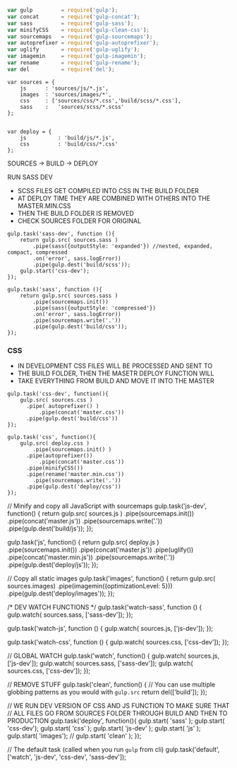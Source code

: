 ```js
var gulp 		 = require('gulp');
var concat 		 = require('gulp-concat');
var sass 		 = require('gulp-sass');
var minifyCSS 	 = require('gulp-clean-css');
var sourcemaps	 = require('gulp-sourcemaps');
var autoprefixer = require('gulp-autoprefixer');
var uglify 		 = require('gulp-uglify');
var imagemin	 = require('gulp-imagemin');
var rename 		 = require('gulp-rename');
var del 		 = require('del');
```

```
var sources = {
	js		: 'sources/js/*.js',
	images	: 'sources/images/*',
	css		: ['sources/css/*.css','build/scss/*.css'],
	sass	:	'sources/scss/*.scss'
};


var deploy = {
	js			: 'build/js/*.js',
	css			: 'build/css/*.css'
};
```

SOURCES -> BUILD -> DEPLOY 

RUN SASS DEV
- SCSS FILES GET COMPILED INTO CSS IN THE BUILD FOLDER
- AT DEPLOY TIME THEY ARE COMBINED WITH OTHERS INTO THE MASTER.MIN.CSS
- THEN THE BUILD FOLDER IS REMOVED
- CHECK SOURCES FOLDER FOR ORIGINAL

```
gulp.task('sass-dev', function (){
	return gulp.src( sources.sass )
		.pipe(sass({outputStyle: 'expanded'}) //nested, expanded, compact, compressed
		.on('error', sass.logError))
		.pipe(gulp.dest('build/scss'));
	gulp.start('css-dev');
});
```
```
gulp.task('sass', function (){
	return gulp.src( sources.sass )
		.pipe(sourcemaps.init())
		.pipe(sass({outputStyle: 'compressed'})
		.on('error', sass.logError))
		.pipe(sourcemaps.write('.'))
		.pipe(gulp.dest('build/css'));
});
```

### CSS
- IN DEVELOPMENT CSS FILES WILL BE PROCESSED AND SENT TO
- THE BUILD FOLDER, THEN THE MASETR DEPLOY FUNCTION WILL
- TAKE EVERYTHING FROM BUILD AND MOVE IT INTO THE MASTER

```
gulp.task('css-dev', function(){
    gulp.src( sources.css )
      .pipe( autoprefixer() )
    	  .pipe(concat('master.css'))
      .pipe(gulp.dest('build/css'))
});

gulp.task('css', function(){
    gulp.src( deploy.css )
  		.pipe(sourcemaps.init() )
      .pipe(autoprefixer())
    	  .pipe(concat('master.css'))
      .pipe(minifyCSS())
      .pipe(rename('master.min.css'))
  		.pipe(sourcemaps.write('.'))
      .pipe(gulp.dest('deploy/css'))
});
```

// Minify and copy all JavaScript with sourcemaps
gulp.task('js-dev', function() {
	return gulp.src( sources.js )
	.pipe(sourcemaps.init())
	.pipe(concat('master.js'))
	.pipe(sourcemaps.write('.'))
	.pipe(gulp.dest('build/js'));
});

gulp.task('js', function() {
	return gulp.src( deploy.js )
	.pipe(sourcemaps.init())
	.pipe(concat('master.js'))
	.pipe(uglify())
	.pipe(concat('master.min.js'))
	.pipe(sourcemaps.write('.'))
	.pipe(gulp.dest('deploy/js'));
});


// Copy all static images
gulp.task('images', function() {
  return gulp.src( sources.images)
    .pipe(imagemin({optimizationLevel: 5}))
    .pipe(gulp.dest('deploy/images'));
});


/* DEV WATCH FUNCTIONS */
gulp.task('watch-sass', function () {
  gulp.watch( sources.sass, ['sass-dev']);
});

gulp.task('watch-js', function () {
	gulp.watch( sources.js, ['js-dev']);
});

gulp.task('watch-css', function () {
	gulp.watch( sources.css, ['css-dev']);
});



// GLOBAL WATCH
gulp.task('watch', function() {
  gulp.watch( sources.js, ['js-dev']);
  gulp.watch( sources.sass, ['sass-dev']);
  gulp.watch( sources.css, ['css-dev']);
});


// REMOVE STUFF
gulp.task('clean', function() {
  // You can use multiple globbing patterns as you would with `gulp.src`
  return del(['build']);
});



// WE RUN DEV VERSION OF CSS AND JS FUNCTION TO MAKE SURE THAT
// ALL FILES GO FROM SOURCES FOLDER THROUGH BUILD AND THEN TO PRODUCTION
gulp.task('deploy', function(){
	gulp.start( 'sass' );
	gulp.start( 'css-dev');
	gulp.start( 'css' );
	gulp.start( 'js-dev' );
	gulp.start( 'js' );
	gulp.start( 'images');
//	gulp.start( 'clean' );
});



// The default task (called when you run `gulp` from cli)
gulp.task('default', ['watch', 'js-dev', 'css-dev', 'sass-dev']);
